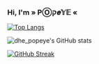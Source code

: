 <h3 align=>Hi, I'm » PⓄק𝒆𝕐𝔼 «</h3>













[![Top Langs](https://github-readme-stats.vercel.app/api/top-langs/?username=popeye0013&theme=dark&layout=compact)](https://github.com/popeye0013/github-readme-stats)

![dhe_popeye's GitHub stats](https://github-readme-stats.vercel.app/api?username=popeye0013&show_icons=true&theme=dark)

[![GitHub Streak](https://github-readme-streak-stats.herokuapp.com/?user=popeye0013&theme=dark)](https://git.io/streak-stats)
